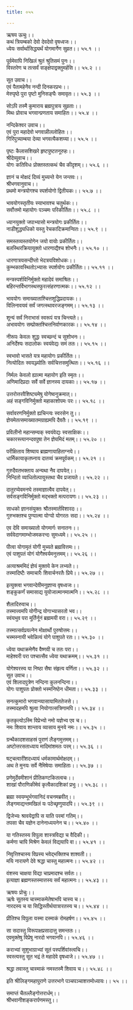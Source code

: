 ```yaml
---
title: ०५५

---
```

ऋषय ऊचुः।।  
कथं त्रियम्बको देवो देवदेवो वृषध्वजः।।  
ध्येयः सर्वार्थासिद्ध्यर्थं योगमार्गेण सुव्रत।। ५५.१ ।।  
  
पूर्वमेवापि निखिलं श्रुतं श्रुतिसमं पुनः।।  
विस्तरेण च तत्सर्वं सङ्क्षेपाद्वक्तुमर्हसि।। ५५.२ ।।  
  
सूत उवाच।।  
एवं पैतामहेनैव नन्दी दिनकरप्रभः।।  
मेरुपृष्ठे पुरा पृष्टो मुनिसङ्घैः समावृतः।। ५५.३ ।।  
  
सोऽपि तस्मै कुमाराय ब्रह्मपुत्राय सुव्रताः।।  
मिथः प्रोवाच भगवान्प्रणताय समाहितः।। ५५.४ ।।  
  
नन्दिकेश्वर उवाच।।  
एवं पुरा महादेवो भगवान्नीललोहितः।।  
गिरिपुत्र्याम्बया देव्या भगवत्यैकशय्या।। ५५.५ ।।  
  
पृष्टः कैलासशिखरे हृष्टपुष्टतनूरुहः।।  
श्रीदेव्युवाच।।  
योगः कतिविधः प्रोक्तस्तत्कथं चैव कीदृशम्।। ५५.६ ।।  
  
ज्ञानं च मोक्षदं दिव्यं मुच्यन्ते येन जन्तवः।।  
श्रीभगवानुवाच।।  
प्रथमो मन्त्रयोगश्च स्पर्शयोगो द्वितीयकः।। ५५.७ ।।  
  
भावयोगस्तृतीयः स्याभावश्च चतुर्थकः।।  
सर्वोत्तमो महायोगः पञ्चमः परिकीर्तितः।। ५५.८ ।।  
  
ध्यानयुक्तो जपाभ्यासो मन्त्रयोगः प्रकीर्तितः।।  
नाडीशुद्ध्यधिको यस्तु रेचकादिक्रमान्वितः।। ५५.९ ।।  
  
समस्तव्यस्तयोगेन जयो वायोः प्रकीर्तितः।।  
बलस्थिरक्रियायुक्तो धारणाद्यैश्च शोभनैः।। ५५.१० ।।  
  
धारणात्रयसन्दीप्तो भेदत्रयविशोधकः।।  
कुम्भकावस्थितोऽभ्यासः स्पर्शयोगः प्रकीर्तितः।। ५५.११ ।।  
  
मन्त्रस्पर्शविनिर्मुक्तो महादेवं समाश्रितः।।  
बहिरन्तर्विभागस्थस्फुरत्संहरणात्मकः।। ५५.१२ ।।  
  
भावयोगः समाख्याताश्चित्तशुद्धिप्रदायकः।।  
विलिनावयवं सर्वं जगत्स्थावरजङ्गमम्।। ५५.१३ ।।  
  
शून्यं सर्वं निराभासं स्वरूपं यत्र चिन्त्यते।।  
अभावयोगः सम्प्रोक्तश्चित्तनिर्वाणकारकः।। ५५.१४ ।।  
  
नीरूपः केवलः शुद्धः स्वच्छन्दं च सुशोभनः।।  
अनिर्देश्यः सदालोकः स्वयंवेद्यः समं ततः।। ५५.१५ ।।  
  
स्वभावो भासते यत्र महायोगः प्रकीर्तितः।।  
नित्योदितः स्वयञ्ज्योतिः सर्वचित्तसमुत्थितः।। ५५.१६ ।।  
  
निर्मलः केवलो ह्यात्मा महायोग इति स्मृतः।।  
अणिमादिप्रदाः सर्वे सर्वे ज्ञानस्य दायकाः।। ५५.१७ ।।  
  
उत्तरोत्तरवैशिष्ट्यमेषु योगेष्वनुक्रमात्।।  
अहं सङ्गविनिर्मुक्तो महाकाशोपमः परः।। ५५.१८ ।।  
  
सर्वावरणनिर्मुक्तो ह्यचिन्त्यः स्वरसेन तु।।  
ज्ञेयमेतत्समाख्यातमग्राह्यमपि दैवतैः।। ५५.१९ ।।  
  
प्रविलीनो महान्सम्यक् स्वयंवेद्यः स्वसाक्षिकः।।  
चकारस्त्यानन्दवपुषा तेन ज्ञेयमिदं मतम्।। ५५.२० ।।  
  
परीक्षिताय शिष्याय ब्राह्मणायाहिताग्नये।।  
धार्मिकायाकृतघ्नाय दातव्यं क्रमपूर्वकम्।। ५५.२१ ।।  
  
गुरुदैवतभक्ताय अन्यथा नैव दापयेत्।।  
निन्दितो व्याधितोल्पायुस्तथा चैव प्रजायते।। ५५.२२ ।।  
  
दातुरप्येवमनघे तस्माज्ञात्वैव दापयेत्।।  
सर्वसङ्गविनिर्मुक्तो मद्भक्तो मत्परायणः।। ५५.२३ ।।  
  
साधको ज्ञानसंयुक्तः श्रौतस्मार्तविशारदः।।  
गुरुभक्तश्च पुण्यात्मा योग्यो योगरतः सदा।। ५५.२४ ।।  
  
एव देवि समाख्यातो योगमार्गः सनातनः।।  
सर्ववेदागमाम्भोजमकरन्दः सुमध्यमे।। ५५.२५ ।।  
  
पीत्वा योगामृतं योगी मुच्यते ब्रह्मवित्तमः।।  
एवं पाशुपतं योगं योगैश्वर्यमनुत्तमम्।। ५५.२६ ।।  
  
अत्याश्रममिदं ज्ञेयं मुक्तये केन लभ्यते।।  
तस्मादिष्टैः समाचारैः शिवार्चनरतैः प्रिये।। ५५.२७ ।।  
  
इत्युक्त्वा भगवान्देवीमनुज्ञाप्य वृषध्वजः।।  
शङ्कुकर्णं समासाद्य युयोजात्मानमात्मनि।। ५५.२८ ।।  
  
शैलादिरुवाच।।  
तस्मात्त्वमपि योगीन्द्र योगाभ्यासरतो भव।।  
स्वंयभुव परा मूर्तिर्नूनं ब्रह्ममयी वरा।। ५५.२९ ।।  
  
तस्मात्सर्वप्रयत्नेन मोक्षार्थो पुरुषोत्तमः।।  
भस्मस्नायी भवेन्नित्यं योगे पाशुपते रतः।। ५५.३० ।।  
  
ध्येया यथाक्रमेणैव वैष्णवी च ततः परा।।  
माहेश्वरी परा पश्चात्सैव ध्येया यथाक्रमम्।। ५५.३१ ।।  
  
योगेश्वरस्य या निष्ठा सैषा संहृत्य वर्णिता।। ५५.३२ ।।  
सूत उवाच।।  
एवं शिलादपुत्रेण नन्दिना कुलनन्दिना।।  
योगः पाशुपतः प्रोक्तो भस्मनिष्ठेन धीमता।। ५५.३३ ।।  
  
सनत्कुमारो भगवान्व्यासायामिततेजसे।।  
तस्मादहमपि श्रुत्वा नियोगात्सत्रिणामपि।। ५५.३४ ।।  
  
कृतकृत्योऽस्मि विप्रेभ्यो नमो यज्ञेभ्य एव च।।  
नमः शिवाय शान्ताय व्यासाय मुनये नमः।। ५५.३५ ।।  
  
ग्रन्थैकादशसाहस्रं पुराणं लैङ्गमुत्तमम्।।  
अष्टोत्तरसताध्याय मादिमांशमतः परम्।। ५५.३६ ।।  
  
षट्चत्वारींशदध्यायं धर्मकामार्थमोक्षदम्।।  
अथ ते मुनयः सर्वे नैमिषेयाः समाहिताः।। ५५.३७ ।।  
  
प्रणेमुर्देवमीशानं प्रीतिकण्टकितत्वचः।।  
शाखां पौराणिकीमेवं कृत्वैकादशिकां प्रभुः।। ५५.३८ ।।  
  
ब्रह्मा स्वयम्भूर्भगवानिदं वचनमब्रवीत्।।  
लैङ्गमाद्यन्तमखिलं यः पठेच्छृणुयादपि।। ५५.३९ ।।  
  
द्विजेभ्यः श्रावयेद्वापि स याति परमां गतिम्।।  
तपसा चैव यज्ञेन दानेनाध्ययनेन च।। ५५.४० ।।  
  
या गतिस्तस्य विपुला शास्त्रविद्या च वैदिकी।।  
कर्मणा चापि मिश्रेण केवलं विद्ययापि वा।। ५५.४१ ।।  
  
निवृत्तिश्चास्य विप्रस्य भवेद्भक्तिश्च शाश्वती।।  
मयि नारायणे देवे श्रद्धा चास्तु महात्मनः।। ५५.४२ ।।  
  
वंशस्य चाक्षया विद्या चाप्रमादश्च सर्वतः।।  
इत्याज्ञा ब्रह्मणस्तस्मात्तस्य सर्वं महात्मनः।। ५५.४३ ।।  
  
ऋषयः प्रोचुः।।  
ऋषेः सूतस्य चास्माकमेतेषाभपि चास्य च।।  
नारदस्य च या सिद्धिस्तीर्थयात्रारतस्य च।। ५५.४४ ।।  
  
प्रीतिश्च विपुला यस्मा दस्माकं रोमहर्षण।। ५५.४५ ।।  
  
सा सदास्तु विरूपाक्षप्रसादात्तु समन्ततः।।  
एवमुक्तेषु विप्रेषु नारदो भगवानपि।। ५५.४६ ।।  
  
कराभ्यां सुशुभाग्राभ्यां सूतं पस्पर्शिवांस्त्वचि।।  
स्वस्त्यस्तु सूत भद्रं ते महादेवे वृषध्वजे।। ५५.४७ ।।  
  
श्रद्धा तवास्तु चास्माकं नमस्तस्मै शिवाय च।। ५५.४८ ।।  
  
इति श्रीलिङ्गमहापुराणे उत्तरभागे पञ्चपञ्चाशत्तमोध्यायः।। ५५ ।।  
  
समाप्तं चैतल्लैङ्गोत्तरार्धम्।।  
श्रीभवानीशङ्करार्पणमस्तु।।